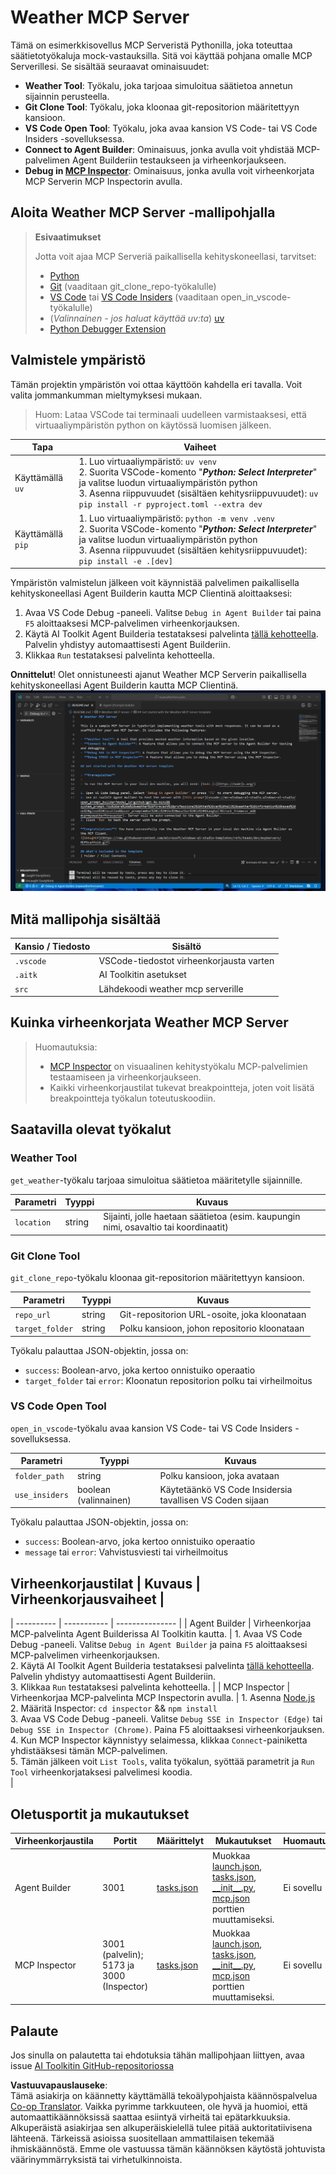 <!--
CO_OP_TRANSLATOR_METADATA:
{
  "original_hash": "a3f252a62f059360855de5331a575898",
  "translation_date": "2025-06-10T07:13:28+00:00",
  "source_file": "10-StreamliningAIWorkflowsBuildingAnMCPServerWithAIToolkit/lab4/code/github_mcp_server/README.md",
  "language_code": "fi"
}
-->
# Weather MCP Server

Tämä on esimerkkisovellus MCP Serveristä Pythonilla, joka toteuttaa säätietotyökaluja mock-vastauksilla. Sitä voi käyttää pohjana omalle MCP Serverillesi. Se sisältää seuraavat ominaisuudet:

- **Weather Tool**: Työkalu, joka tarjoaa simuloitua säätietoa annetun sijainnin perusteella.
- **Git Clone Tool**: Työkalu, joka kloonaa git-repositorion määritettyyn kansioon.
- **VS Code Open Tool**: Työkalu, joka avaa kansion VS Code- tai VS Code Insiders -sovelluksessa.
- **Connect to Agent Builder**: Ominaisuus, jonka avulla voit yhdistää MCP-palvelimen Agent Builderiin testaukseen ja virheenkorjaukseen.
- **Debug in [MCP Inspector](https://github.com/modelcontextprotocol/inspector)**: Ominaisuus, jonka avulla voit virheenkorjata MCP Serverin MCP Inspectorin avulla.

## Aloita Weather MCP Server -mallipohjalla

> **Esivaatimukset**
>
> Jotta voit ajaa MCP Serveriä paikallisella kehityskoneellasi, tarvitset:
>
> - [Python](https://www.python.org/)
> - [Git](https://git-scm.com/) (vaaditaan git_clone_repo-työkalulle)
> - [VS Code](https://code.visualstudio.com/) tai [VS Code Insiders](https://code.visualstudio.com/insiders/) (vaaditaan open_in_vscode-työkalulle)
> - (*Valinnainen - jos haluat käyttää uv:ta*) [uv](https://github.com/astral-sh/uv)
> - [Python Debugger Extension](https://marketplace.visualstudio.com/items?itemName=ms-python.debugpy)

## Valmistele ympäristö

Tämän projektin ympäristön voi ottaa käyttöön kahdella eri tavalla. Voit valita jommankumman mieltymyksesi mukaan.

> Huom: Lataa VSCode tai terminaali uudelleen varmistaaksesi, että virtuaaliympäristön python on käytössä luomisen jälkeen.

| Tapa | Vaiheet |
| -------- | ----- |
| Käyttämällä `uv` | 1. Luo virtuaaliympäristö: `uv venv` <br>2. Suorita VSCode-komento "***Python: Select Interpreter***" ja valitse luodun virtuaaliympäristön python <br>3. Asenna riippuvuudet (sisältäen kehitysriippuvuudet): `uv pip install -r pyproject.toml --extra dev` |
| Käyttämällä `pip` | 1. Luo virtuaaliympäristö: `python -m venv .venv` <br>2. Suorita VSCode-komento "***Python: Select Interpreter***" ja valitse luodun virtuaaliympäristön python<br>3. Asenna riippuvuudet (sisältäen kehitysriippuvuudet): `pip install -e .[dev]` |

Ympäristön valmistelun jälkeen voit käynnistää palvelimen paikallisella kehityskoneellasi Agent Builderin kautta MCP Clientinä aloittaaksesi:
1. Avaa VS Code Debug -paneeli. Valitse `Debug in Agent Builder` tai paina `F5` aloittaaksesi MCP-palvelimen virheenkorjauksen.
2. Käytä AI Toolkit Agent Builderia testataksesi palvelinta [tällä kehotteella](../../../../../../../../../../../open_prompt_builder). Palvelin yhdistyy automaattisesti Agent Builderiin.
3. Klikkaa `Run` testataksesi palvelinta kehotteella.

**Onnittelut**! Olet onnistuneesti ajanut Weather MCP Serverin paikallisella kehityskoneellasi Agent Builderin kautta MCP Clientinä.
![DebugMCP](https://raw.githubusercontent.com/microsoft/windows-ai-studio-templates/refs/heads/dev/mcpServers/mcp_debug.gif)

## Mitä mallipohja sisältää

| Kansio / Tiedosto | Sisältö                                     |
| ------------ | -------------------------------------------- |
| `.vscode`    | VSCode-tiedostot virheenkorjausta varten          |
| `.aitk`      | AI Toolkitin asetukset                            |
| `src`        | Lähdekoodi weather mcp serverille                  |

## Kuinka virheenkorjata Weather MCP Server

> Huomautuksia:
> - [MCP Inspector](https://github.com/modelcontextprotocol/inspector) on visuaalinen kehitystyökalu MCP-palvelimien testaamiseen ja virheenkorjaukseen.
> - Kaikki virheenkorjaustilat tukevat breakpointteja, joten voit lisätä breakpointteja työkalun toteutuskoodiin.

## Saatavilla olevat työkalut

### Weather Tool  
`get_weather`-työkalu tarjoaa simuloitua säätietoa määritetylle sijainnille.

| Parametri | Tyyppi | Kuvaus |
| --------- | ---- | ----------- |
| `location` | string | Sijainti, jolle haetaan säätietoa (esim. kaupungin nimi, osavaltio tai koordinaatit) |

### Git Clone Tool  
`git_clone_repo`-työkalu kloonaa git-repositorion määritettyyn kansioon.

| Parametri | Tyyppi | Kuvaus |
| --------- | ---- | ----------- |
| `repo_url` | string | Git-repositorion URL-osoite, joka kloonataan |
| `target_folder` | string | Polku kansioon, johon repositorio kloonataan |

Työkalu palauttaa JSON-objektin, jossa on:
- `success`: Boolean-arvo, joka kertoo onnistuiko operaatio
- `target_folder` tai `error`: Kloonatun repositorion polku tai virheilmoitus

### VS Code Open Tool  
`open_in_vscode`-työkalu avaa kansion VS Code- tai VS Code Insiders -sovelluksessa.

| Parametri | Tyyppi | Kuvaus |
| --------- | ---- | ----------- |
| `folder_path` | string | Polku kansioon, joka avataan |
| `use_insiders` | boolean (valinnainen) | Käytetäänkö VS Code Insidersia tavallisen VS Coden sijaan |

Työkalu palauttaa JSON-objektin, jossa on:
- `success`: Boolean-arvo, joka kertoo onnistuiko operaatio
- `message` tai `error`: Vahvistusviesti tai virheilmoitus

## Virheenkorjaustilat | Kuvaus | Virheenkorjausvaiheet |
| ---------- | ----------- | --------------- |
| Agent Builder | Virheenkorjaa MCP-palvelinta Agent Builderissa AI Toolkitin kautta. | 1. Avaa VS Code Debug -paneeli. Valitse `Debug in Agent Builder` ja paina `F5` aloittaaksesi MCP-palvelimen virheenkorjauksen.<br>2. Käytä AI Toolkit Agent Builderia testataksesi palvelinta [tällä kehotteella](../../../../../../../../../../../open_prompt_builder). Palvelin yhdistyy automaattisesti Agent Builderiin.<br>3. Klikkaa `Run` testataksesi palvelinta kehotteella. |
| MCP Inspector | Virheenkorjaa MCP-palvelinta MCP Inspectorin avulla. | 1. Asenna [Node.js](https://nodejs.org/)<br> 2. Määritä Inspector: `cd inspector` && `npm install` <br> 3. Avaa VS Code Debug -paneeli. Valitse `Debug SSE in Inspector (Edge)` tai `Debug SSE in Inspector (Chrome)`. Paina F5 aloittaaksesi virheenkorjauksen.<br> 4. Kun MCP Inspector käynnistyy selaimessa, klikkaa `Connect`-painiketta yhdistääksesi tämän MCP-palvelimen.<br> 5. Tämän jälkeen voit `List Tools`, valita työkalun, syöttää parametrit ja `Run Tool` virheenkorjataksesi palvelimesi koodia.<br> |

## Oletusportit ja mukautukset

| Virheenkorjaustila | Portit | Määrittelyt | Mukautukset | Huomautus |
| ---------- | ----- | ------------ | -------------- |-------------- |
| Agent Builder | 3001 | [tasks.json](../../../../../../10-StreamliningAIWorkflowsBuildingAnMCPServerWithAIToolkit/lab4/code/github_mcp_server/.vscode/tasks.json) | Muokkaa [launch.json](../../../../../../10-StreamliningAIWorkflowsBuildingAnMCPServerWithAIToolkit/lab4/code/github_mcp_server/.vscode/launch.json), [tasks.json](../../../../../../10-StreamliningAIWorkflowsBuildingAnMCPServerWithAIToolkit/lab4/code/github_mcp_server/.vscode/tasks.json), [\_\_init\_\_.py](../../../../../../10-StreamliningAIWorkflowsBuildingAnMCPServerWithAIToolkit/lab4/code/github_mcp_server/src/__init__.py), [mcp.json](../../../../../../10-StreamliningAIWorkflowsBuildingAnMCPServerWithAIToolkit/lab4/code/github_mcp_server/.aitk/mcp.json) porttien muuttamiseksi. | Ei sovellu |
| MCP Inspector | 3001 (palvelin); 5173 ja 3000 (Inspector) | [tasks.json](../../../../../../10-StreamliningAIWorkflowsBuildingAnMCPServerWithAIToolkit/lab4/code/github_mcp_server/.vscode/tasks.json) | Muokkaa [launch.json](../../../../../../10-StreamliningAIWorkflowsBuildingAnMCPServerWithAIToolkit/lab4/code/github_mcp_server/.vscode/launch.json), [tasks.json](../../../../../../10-StreamliningAIWorkflowsBuildingAnMCPServerWithAIToolkit/lab4/code/github_mcp_server/.vscode/tasks.json), [\_\_init\_\_.py](../../../../../../10-StreamliningAIWorkflowsBuildingAnMCPServerWithAIToolkit/lab4/code/github_mcp_server/src/__init__.py), [mcp.json](../../../../../../10-StreamliningAIWorkflowsBuildingAnMCPServerWithAIToolkit/lab4/code/github_mcp_server/.aitk/mcp.json) porttien muuttamiseksi.| Ei sovellu |

## Palaute

Jos sinulla on palautetta tai ehdotuksia tähän mallipohjaan liittyen, avaa issue [AI Toolkitin GitHub-repositoriossa](https://github.com/microsoft/vscode-ai-toolkit/issues)

**Vastuuvapauslauseke**:  
Tämä asiakirja on käännetty käyttämällä tekoälypohjaista käännöspalvelua [Co-op Translator](https://github.com/Azure/co-op-translator). Vaikka pyrimme tarkkuuteen, ole hyvä ja huomioi, että automaattikäännöksissä saattaa esiintyä virheitä tai epätarkkuuksia. Alkuperäistä asiakirjaa sen alkuperäiskielellä tulee pitää auktoritatiivisena lähteenä. Tärkeissä asioissa suositellaan ammattilaisen tekemää ihmiskäännöstä. Emme ole vastuussa tämän käännöksen käytöstä johtuvista väärinymmärryksistä tai virhetulkinnoista.